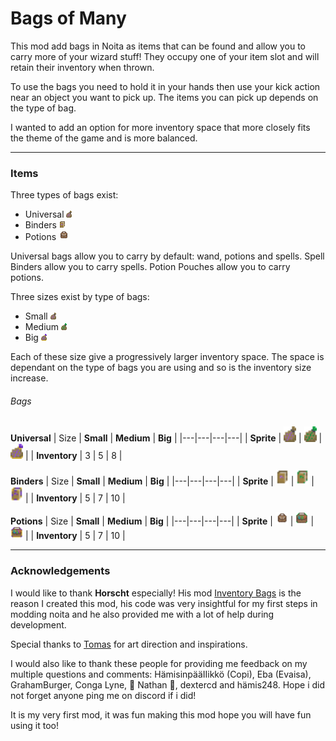 # Bags of Many

This mod add bags in Noita as items that can be found and allow you to carry more of your wizard stuff! They occupy one of your item slot and will retain their inventory when thrown.

To use the bags you need to hold it in your hands then use your kick action near an object you want to pick up. The items you can pick up depends on the type of bag.

I wanted to add an option for more inventory space that more closely fits the theme of the game and is more balanced.

---

### Items

Three types of bags exist:
- Universal <img src="files/ui_gfx/bag_universal_small.png">
- Binders <img src="files/ui_gfx/bag_spells_small.png">
- Potions <img src="files/ui_gfx/bag_potions_small.png">

Universal bags allow you to carry by default: wand, potions and spells.
Spell Binders allow you to carry spells.
Potion Pouches allow you to carry potions.

Three sizes exist by type of bags:
- Small <img src="files/ui_gfx/bag_universal_small.png">
- Medium <img src="files/ui_gfx/bag_universal_medium.png">
- Big <img src="files/ui_gfx/bag_universal_big.png">

Each of these size give a progressively larger inventory space. The space is dependant on the type of bags you are using and so is the inventory size increase.

###### Bags

**Universal**
| Size  | **Small** | **Medium** | **Big** |
|---|---|---|---|
| **Sprite** | <img style="width:20px" src="files/ui_gfx/bag_universal_small.png"> | <img style="width:20px" src="files/ui_gfx/bag_universal_medium.png"> | <img style="width:20px" src="files/ui_gfx/bag_universal_big.png"> |
| **Inventory** | 3 | 5 | 8 |
<br>

**Binders** 
| Size | **Small** | **Medium** | **Big** |
|---|---|---|---|
| **Sprite** | <img style="width:20px" src="files/ui_gfx/bag_spells_small.png"> | <img style="width:20px" src="files/ui_gfx/bag_spells_medium.png"> | <img style="width:20px" src="files/ui_gfx/bag_spells_big.png"> |
| **Inventory** | 5 | 7 | 10 |
<br>

**Potions** 
| Size  | **Small** | **Medium** | **Big** |
|---|---|---|---|
| **Sprite** | <img style="width:20px" src="files/ui_gfx/bag_potions_small.png"> | <img style="width:20px" src="files/ui_gfx/bag_potions_medium.png"> | <img style="width:20px" src="files/ui_gfx/bag_potions_big.png"> |
| **Inventory** | 5 | 7 | 10 |
<br>

---

### Acknowledgements

I would like to thank **Horscht** especially! His mod [Inventory Bags](https://modworkshop.net/mod/32437) is the reason I created this mod, his code was very insightful for my first steps in modding noita and he also provided me with a lot of help during development.

Special thanks to [Tomas](https://github.com/T-Clark-D) for art direction and inspirations.

I would also like to thank these people for providing me feedback on my multiple questions and comments: HämisinpääIIikkö (Copi), Eba (Evaisa), GrahamBurger, Conga Lyne, 🐌 Nathan 🐢, dextercd and hämis248. Hope i did not forget anyone ping me on discord if i did!

It is my very first mod, it was fun making this mod hope you will have fun using it too!
